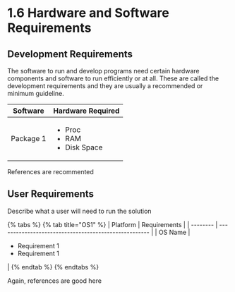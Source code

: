 # 1.6 Hardware and Software Requirements

## Development Requirements

The software to run and develop programs need certain hardware components and software to run efficiently or at all. These are called the development requirements and they are usually a recommended or minimum guideline.

| Software  | Hardware Required                                     |
| --------- | ----------------------------------------------------- |
| Package 1 | <ul><li>Proc</li><li>RAM</li><li>Disk Space</li></ul> |

References are recommented

## User Requirements

Describe what a user will need to run the solution

{% tabs %}
{% tab title="OS1" %}
| Platform | Requirements                                          |
| -------- | ----------------------------------------------------- |
| OS Name  | <ul><li>Requirement 1</li><li>Requirement 1</li></ul> |
{% endtab %}
{% endtabs %}

Again, references are good here
